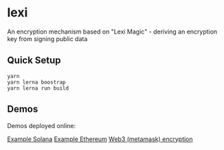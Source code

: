 # lexi

An encryption mechanism based on "Lexi Magic" - deriving an encryption key from signing public data

## Quick Setup

```shell
yarn
yarn lerna boostrap
yarn lerna run build
```

## Demos

Demos deployed online:

[Example Solana](https://civic-lexi.surge.sh/)
[Example Ethereum](https://civic-lex-eth.surge.sh/)
[Web3 (metamask) encryption](https://web3-encrypt.surge.sh/)
